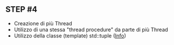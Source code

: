 ## STEP #4

+ Creazione di più Thread
+ Utilizzo di una stessa "thread procedure" da parte di più Thread
+ Utilizzo della classe (template) std::tuple ([Info](https://en.cppreference.com/w/cpp/utility/tuple))